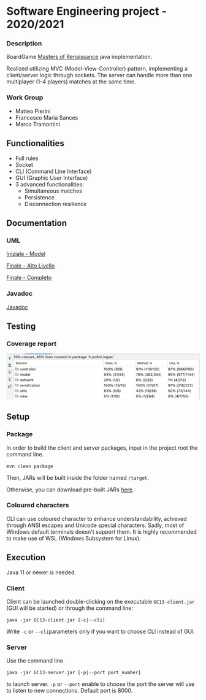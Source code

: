 # Software Engineering project - 2020/2021

### Description
BoardGame [Masters of Renaissance](http://www.craniocreations.it/prodotto/masters-of-renaissance/) java implementation.  

Realized utilizing MVC (Model-View-Controller) pattern, implementing a client/server logic through sockets. The server can handle more than one multiplayer (1-4 players) matches at the same time.

### Work Group
- Matteo Pierini
- Francesco Maria Sances
- Marco Tramontini


## Functionalities
- Full rules
- Socket
- CLI (Command Line Interface)
- GUI (Graphic User Interface)
- 3 advanced functionalities:
    - Simultaneous matches
    - Persistence
    - Disconnection resilience


## Documentation

### UML

[Iniziale - Model](https://github.com/francescosances/ing-sw-2021-pierini-sances-tramontini/tree/master/deliverables/uml/FirstModelUML.pdf)

[Finale - Alto Livello](https://github.com/francescosances/ing-sw-2021-pierini-sances-tramontini/tree/master/deliverables/uml/HighLevel_FinalUML.pdf)

[Finale - Completo](https://github.com/francescosances/ing-sw-2021-pierini-sances-tramontini/tree/master/deliverables/uml/generated)

### Javadoc

[Javadoc](https://github.com/francescosances/ing-sw-2021-pierini-sances-tramontini/tree/master/deliverables/javadoc)

## Testing

### Coverage report
![Coverage report](https://github.com/francescosances/ing-sw-2021-pierini-sances-tramontini/blob/master/deliverables/coverage/coverage_report.png?raw=true)


## Setup
### Package
In order to build the client and server packages, input in the project root the command line.
```
mvn clean package
```
Then, JARs will be built inside the folder named ```/target```.  
  
Otherwise, you can download pre-built JARs [here](https://github.com/francescosances/ing-sw-2021-pierini-sances-tramontini/tree/master/deliverables/jars).

### Coloured characters
CLI can use coloured character to enhance understandability, achieved through ANSI escapes and Unicode special characters.
Sadly, most of Windows default terminals doesn't support them. 
It is highly recommended to make use of WSL (Windows Subsystem for Linux).   

## Execution
Java 11 or newer is needed.

### Client
Client can be launched double-clicking on the executable ```GC13-client.jar``` (GUI will be started) or through the command line:
```
java -jar GC13-client.jar [-c|--cli]
```
Write ```-c``` or ```--cli```parameters only if you want to choose CLI instead of GUI.

### Server
Use the command line
```
java -jar GC13-server.jar [-p|--port port_number]
```
to launch server.
```-p``` or ```--port``` enable to choose the port the server will use to listen to new connections. Default port is 8000.